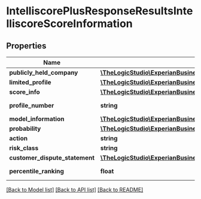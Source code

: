 # IntelliscorePlusResponseResultsIntelliscoreScoreInformation

## Properties
Name | Type | Description | Notes
------------ | ------------- | ------------- | -------------
**publicly_held_company** | [**\TheLogicStudio\ExperianBusinessesPHP\Model\IntelliscorePlusResponseResultsPubliclyHeldCompany**](IntelliscorePlusResponseResultsPubliclyHeldCompany.md) |  | [optional] 
**limited_profile** | [**\TheLogicStudio\ExperianBusinessesPHP\Model\IntelliscorePlusResponseResultsLimitedProfile**](IntelliscorePlusResponseResultsLimitedProfile.md) |  | [optional] 
**score_info** | [**\TheLogicStudio\ExperianBusinessesPHP\Model\IntelliscorePlusResponseResultsScoreInfo**](IntelliscorePlusResponseResultsScoreInfo.md) |  | [optional] 
**profile_number** | **string** | Profile number | [optional] 
**model_information** | [**\TheLogicStudio\ExperianBusinessesPHP\Model\IntelliscorePlusResponseResultsModelInformation**](IntelliscorePlusResponseResultsModelInformation.md) |  | [optional] 
**probability** | [**\TheLogicStudio\ExperianBusinessesPHP\Model\IntelliscorePlusResponseResultsProbability**](IntelliscorePlusResponseResultsProbability.md) |  | [optional] 
**action** | **string** | Action | [optional] 
**risk_class** | **string** | Risk Class | [optional] 
**customer_dispute_statement** | [**\TheLogicStudio\ExperianBusinessesPHP\Model\IntelliscorePlusResponseResultsCustomerDisputeStatement**](IntelliscorePlusResponseResultsCustomerDisputeStatement.md) |  | [optional] 
**percentile_ranking** | **float** | percentile Ranking | [optional] 

[[Back to Model list]](../README.md#documentation-for-models) [[Back to API list]](../README.md#documentation-for-api-endpoints) [[Back to README]](../README.md)


